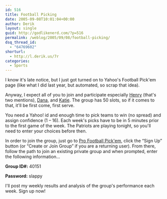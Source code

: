 ```yaml
---
id: 516
title: Football Picking
date: 2005-09-08T10:01:04+00:00
author: Derik
layout: single
guid: http://godlikenerd.com/?p=516
permalink: /weblog/2005/09/08/football-picking/
dsq_thread_id:
  - "64769602"
shorturl:
  - http://l.derik.us/7r
categories:
  - Sports
---
```

I know it's late notice, but I just got turned on to Yahoo's Football Pick'em page (like what I did last year, but automated, so scrap that idea).

Anyway, I expect all of you to join and participate especially [Henry](http://www.hbusby.com) (that's two mentions), [Dana](http://xandriamd87.blogspot.com), and [Katie](http://www.livejournal.com/~kayteebird/). The group has 50 slots, so if it comes to that, it'll be first come, first serve.

You need a Yahoo! id and enough time to pick teams to win (no spread) and assign confidence (1 &#8211; 16). Each week's picks have to be in 5 minutes prior to the first game of the week. The Patriots are playing tonight, so you'll need to enter your choices before then.

In order to join the group, just go to [Pro Football Pick'em](http://football.fantasysports.yahoo.com/pickem), click the &#8220;Sign Up&#8221; button (or &#8220;Create or Join Group&#8221; if you are a returning user). From there, follow the path to join an existing private group and when prompted, enter the following information&#8230;

**Group ID#:** 40151
  
**Password:** slappy

I'll post my weekly results and analysis of the group's performance each week. Sign up now!